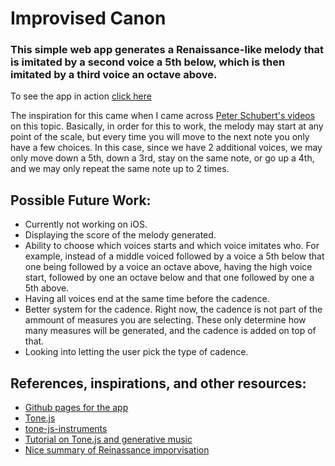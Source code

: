 # Improvised Canon
### This simple web app generates a Renaissance-like melody that is imitated by a second voice a 5th below, which is then imitated by a third voice an octave above.

To see the app in action [click here](https://rampollaluis.github.io/improvised-canon/)

The inspiration for this came when I came across [Peter Schubert's videos](https://youtu.be/eu_-OfAABHw) on this topic. Basically, in order for this to work, the melody may start at any point of the scale, but every time you will move to the next note you only have a few choices. In this case, since we have 2 additional voices, we may only move down a 5th, down a 3rd, stay on the same note, or go up a 4th, and we may only repeat the same note up to 2 times.

## Possible Future Work:
- Currently not working on iOS.
- Displaying the score of the melody generated.
- Ability to choose which voices starts and which voice imitates who. For example, instead of a middle voiced followed by a voice a 5th below that one being followed by a voice an octave above, having the high voice start, followed by one an octave below and that one followed by one a 5th above.
- Having all voices end at the same time before the cadence.
- Better system for the cadence. Right now, the cadence is not part of the ammount of measures you are selecting. These only determine how many measures will be generated, and the cadence is added on top of that.
- Looking into letting the user pick the type of cadence.

## References, inspirations, and other resources:
- [Github pages for the app](https://rampollaluis.github.io/improvised-canon/)
- [Tone.js](https://github.com/Tonejs/Tone.js)
- [tone-js-instruments](https://github.com/nbrosowsky/tonejs-instruments)
- [Tutorial on Tone.js and generative music](http://compform.net/music/)
- [Nice summary of Reinassance imporvisation](https://mtosmt.org/issues/mto.13.19.2/mto.13.19.2.cumming.php)